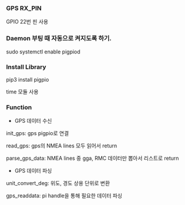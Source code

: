 ### GPS RX_PIN
GPIO 22번 핀 사용
### Daemon 부팅 때 자동으로 켜지도록 하기.
sudo systemctl enable pigpiod
### Install Library
pip3 install pigpio

time 모듈 사용
### Function
- GPS 데이터 수신

init_gps: gps pigpio로 연결

read_gps: gps의 NMEA lines 모두 읽어서 return

parse_gps_data: NMEA lines 중 gga, RMC 데이터만 뽑아서 리스트로 return

- GPS 데이터 파싱

unit_convert_deg: 위도, 경도 상용 단위로 변환

gps_readdata: pi handle을 통해 필요한 데이터 파싱
